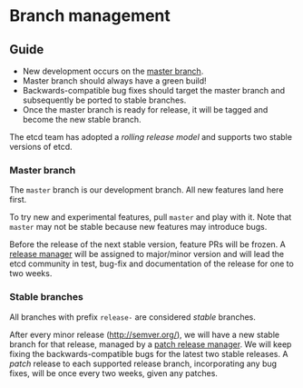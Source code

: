 # Branch management

## Guide

* New development occurs on the [master branch][master].
* Master branch should always have a green build!
* Backwards-compatible bug fixes should target the master branch and subsequently be ported to stable branches.
* Once the master branch is ready for release, it will be tagged and become the new stable branch.

The etcd team has adopted a *rolling release model* and supports two stable versions of etcd.

### Master branch

The `master` branch is our development branch. All new features land here first.

To try new and experimental features, pull `master` and play with it. Note that `master` may not be stable because new features may introduce bugs.

Before the release of the next stable version, feature PRs will be frozen. A [release manager](./dev-internal/release.md#release-management) will be assigned to major/minor version and will lead the etcd community in test, bug-fix and documentation of the release for one to two weeks.

### Stable branches

All branches with prefix `release-` are considered _stable_ branches.

After every minor release (http://semver.org/), we will have a new stable branch for that release, managed by a [patch release manager](./dev-internal/release.md#release-management). We will keep fixing the backwards-compatible bugs for the latest two stable releases. A _patch_ release to each supported release branch, incorporating any bug fixes, will be once every two weeks, given any patches.

[master]: https://utils/coreos/etcd/tree/master
